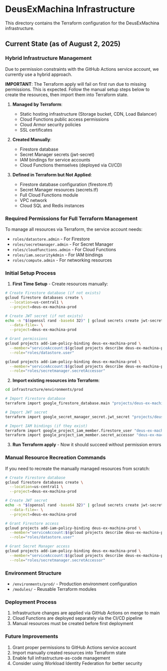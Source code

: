# DeusExMachina Infrastructure

This directory contains the Terraform configuration for the DeusExMachina infrastructure.

## Current State (as of August 2, 2025)

### Hybrid Infrastructure Management

Due to permission constraints with the GitHub Actions service account, we currently use a hybrid approach.

**IMPORTANT**: The Terraform apply will fail on first run due to missing permissions. This is expected. Follow the manual setup steps below to create the resources, then import them into Terraform state.

1. **Managed by Terraform**:
   - Static hosting infrastructure (Storage bucket, CDN, Load Balancer)
   - Cloud Functions public access permissions
   - Cloud Armor security policies
   - SSL certificates

2. **Created Manually**:
   - Firestore database
   - Secret Manager secrets (jwt-secret)
   - IAM bindings for service accounts
   - Cloud Functions themselves (deployed via CI/CD)

3. **Defined in Terraform but Not Applied**:
   - Firestore database configuration (firestore.tf)
   - Secret Manager resources (secrets.tf)
   - Full Cloud Functions module
   - VPC network
   - Cloud SQL and Redis instances

### Required Permissions for Full Terraform Management

To manage all resources via Terraform, the service account needs:
- `roles/datastore.admin` - For Firestore
- `roles/secretmanager.admin` - For Secret Manager
- `roles/cloudfunctions.admin` - For Cloud Functions
- `roles/iam.securityAdmin` - For IAM bindings
- `roles/compute.admin` - For networking resources

### Initial Setup Process

1. **First Time Setup** - Create resources manually:

```bash
# Create Firestore database (if not exists)
gcloud firestore databases create \
  --location=us-central1 \
  --project=deus-ex-machina-prod

# Create JWT secret (if not exists)
echo -n "$(openssl rand -base64 32)" | gcloud secrets create jwt-secret \
  --data-file=- \
  --project=deus-ex-machina-prod

# Grant permissions
gcloud projects add-iam-policy-binding deus-ex-machina-prod \
  --member="serviceAccount:$(gcloud projects describe deus-ex-machina-prod --format='value(projectNumber)')-compute@developer.gserviceaccount.com" \
  --role="roles/datastore.user"

gcloud projects add-iam-policy-binding deus-ex-machina-prod \
  --member="serviceAccount:$(gcloud projects describe deus-ex-machina-prod --format='value(projectNumber)')-compute@developer.gserviceaccount.com" \
  --role="roles/secretmanager.secretAccessor"
```

2. **Import existing resources into Terraform**:

```bash
cd infrastructure/environments/prod

# Import Firestore database
terraform import google_firestore_database.main "projects/deus-ex-machina-prod/databases/(default)"

# Import JWT secret
terraform import google_secret_manager_secret.jwt_secret "projects/deus-ex-machina-prod/secrets/jwt-secret"

# Import IAM bindings (if they exist)
terraform import google_project_iam_member.firestore_user "deus-ex-machina-prod roles/datastore.user serviceAccount:PROJECT_NUMBER-compute@developer.gserviceaccount.com"
terraform import google_project_iam_member.secret_accessor "deus-ex-machina-prod roles/secretmanager.secretAccessor serviceAccount:PROJECT_NUMBER-compute@developer.gserviceaccount.com"
```

3. **Run Terraform apply** - Now it should succeed without permission errors

### Manual Resource Recreation Commands

If you need to recreate the manually managed resources from scratch:

```bash
# Create Firestore database
gcloud firestore databases create \
  --location=us-central1 \
  --project=deus-ex-machina-prod

# Create JWT secret
echo -n "$(openssl rand -base64 32)" | gcloud secrets create jwt-secret \
  --data-file=- \
  --project=deus-ex-machina-prod

# Grant Firestore access
gcloud projects add-iam-policy-binding deus-ex-machina-prod \
  --member="serviceAccount:$(gcloud projects describe deus-ex-machina-prod --format='value(projectNumber)')-compute@developer.gserviceaccount.com" \
  --role="roles/datastore.user"

# Grant Secret Manager access
gcloud projects add-iam-policy-binding deus-ex-machina-prod \
  --member="serviceAccount:$(gcloud projects describe deus-ex-machina-prod --format='value(projectNumber)')-compute@developer.gserviceaccount.com" \
  --role="roles/secretmanager.secretAccessor"
```

### Environment Structure

- `/environments/prod/` - Production environment configuration
- `/modules/` - Reusable Terraform modules

### Deployment Process

1. Infrastructure changes are applied via GitHub Actions on merge to main
2. Cloud Functions are deployed separately via the CI/CD pipeline
3. Manual resources must be created before first deployment

### Future Improvements

1. Grant proper permissions to GitHub Actions service account
2. Import manually created resources into Terraform state
3. Enable full infrastructure-as-code management
4. Consider using Workload Identity Federation for better security